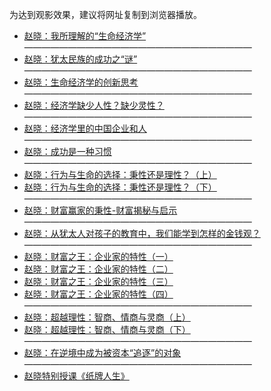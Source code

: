 为达到观影效果，建议将网址复制到浏览器播放。

* [赵晓：我所理解的“生命经济学”](https://www.asuswebstorage.com/navigate/a/#/s/BA5BD1F901834891890F9813385A9748Y)
——————————————————————————
* [赵晓：犹太民族的成功之“谜”](https://www.asuswebstorage.com/navigate/a/#/s/EDE384F0D0CF4369BC3699B1DC3B3CC2Y)
——————————————————————————
* [赵晓：生命经济学的创新思考](https://www.asuswebstorage.com/navigate/a/#/s/D91E3F55DBA14224BF7680587D68214CY)
——————————————————————————
* [赵晓：经济学缺少人性？缺少灵性？](https://www.asuswebstorage.com/navigate/a/#/s/7C70E7D5733F43E6BF8BE916D40281A1Y)
——————————————————————————
* [赵晓：经济学里的中国企业和人](https://www.asuswebstorage.com/navigate/a/#/s/A86F84313DE74EBF95DDB750DCC49E67Y)
——————————————————————————
* [赵晓：成功是一种习惯](https://www.asuswebstorage.com/navigate/a/#/s/0E5493CA09BE4CC8A11CBFBDD955DD8CY)
——————————————————————————
* [赵晓：行为与生命的选择：秉性还是理性？（上）](https://www.asuswebstorage.com/navigate/a/#/s/41093B7CC9D04443AE2FEF955E667292Y)
* [赵晓：行为与生命的选择：秉性还是理性？（下）](https://www.asuswebstorage.com/navigate/a/#/s/9EE1E54B4EB24F459118247D7C8000F7Y)
——————————————————————————
* [赵晓：财富赢家的秉性-财富揭秘与启示](https://www.asuswebstorage.com/navigate/a/#/s/335FB60AAB114F6585370D1C904398F2Y)
——————————————————————————
* [赵晓：从犹太人对孩子的教育中，我们能学到怎样的金钱观？](https://www.asuswebstorage.com/navigate/a/#/s/335FB60AAB114F6585370D1C904398F2Y)
——————————————————————————
* [赵晓：财富之王：企业家的特性（一）](https://www.asuswebstorage.com/navigate/a/#/s/4BD92B8C7E654077A26DAB3FB0522710Y)
* [赵晓：财富之王：企业家的特性（二）](https://www.asuswebstorage.com/navigate/a/#/s/19F75A8AB4F74807A45974B172E3FB1DY)
* [赵晓：财富之王：企业家的特性（三）](https://www.asuswebstorage.com/navigate/a/#/s/A8AE04E69D3744A3805C9E5140B7ACB7Y)
* [赵晓：财富之王：企业家的特性（四）](https://www.asuswebstorage.com/navigate/a/#/s/E294955E021F4077812E19805FDAE995Y)
——————————————————————————
* [赵晓：超越理性：智商、情商与灵商（上）](https://www.asuswebstorage.com/navigate/a/#/s/74C7086DF1E94872A81C4D4F33D99F3AY)
* [赵晓：超越理性：智商、情商与灵商（下）](https://www.asuswebstorage.com/navigate/a/#/s/EC34AA4A3BE444CAB50CC55B62DA15B3Y)
——————————————————————————
* [赵晓：在逆境中成为被资本“追逐”的对象](https://www.asuswebstorage.com/navigate/a/#/s/FC48723B4F8742D9BD3AE55727429260Y)
——————————————————————————
* [赵晓特别授课《纸牌人生》](https://www.asuswebstorage.com/navigate/a/#/s/5BE806D46383404FB9ED7BCA2EE3D0EAY)
